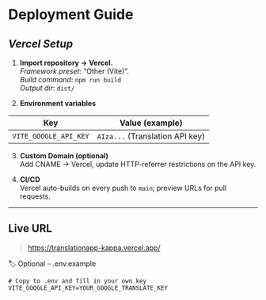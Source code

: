 # Deployment Guide

## _Vercel Setup_

1. **Import repository → Vercel.**  
   _Framework preset_: “Other (Vite)”.  
   _Build command_: `npm run build`  
   _Output dir_: `dist/`

2. **Environment variables**

| Key                   | Value (example)                 |
| --------------------- | ------------------------------- |
| `VITE_GOOGLE_API_KEY` | `AIza...` (Translation API key) |

3. **Custom Domain (optional)**  
   Add CNAME → Vercel, update HTTP-referrer restrictions on the API key.

4. **CI/CD**  
   Vercel auto-builds on every push to `main`; preview URLs for pull requests.

---

## Live URL

> https://translationapp-kappa.vercel.app/

🏷️ Optional – .env.example

```env
# Copy to .env and fill in your own key
VITE_GOOGLE_API_KEY=YOUR_GOOGLE_TRANSLATE_KEY
```
